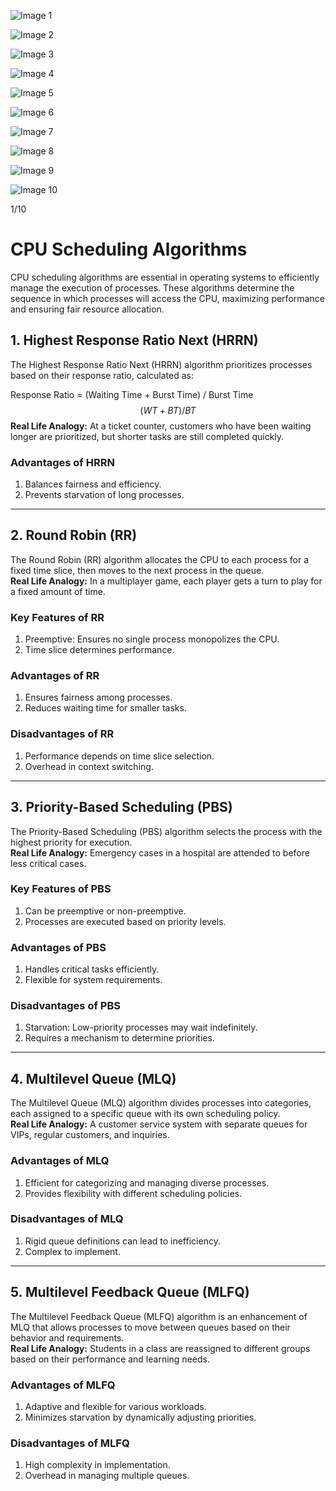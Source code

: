   
![Image 1](https://static.takeuforward.org/premium///OS_P13.2_HRNN_RR_PBS_MLQ_MLFQ_1.jpg-u8gHB1dk)

![Image 2](https://static.takeuforward.org/premium///OS_P13.2_HRNN_RR_PBS_MLQ_MLFQ_2.jpg-uqd-mTJ0)

![Image 3](https://static.takeuforward.org/premium///OS_P13.2_HRNN_RR_PBS_MLQ_MLFQ_3.jpg-1IOh-enf)

![Image 4](https://static.takeuforward.org/premium///OS_P13.2_HRNN_RR_PBS_MLQ_MLFQ_4.jpg-bZ66VO-w)

![Image 5](https://static.takeuforward.org/premium///OS_P13.2_HRNN_RR_PBS_MLQ_MLFQ_5.jpg-eVrFqnS0)

![Image 6](https://static.takeuforward.org/premium///OS_P13.2_HRNN_RR_PBS_MLQ_MLFQ_6.jpg-kiCI7DL5)

![Image 7](https://static.takeuforward.org/premium///OS_P13.2_HRNN_RR_PBS_MLQ_MLFQ_7.jpg-CVOj1kLt)

![Image 8](https://static.takeuforward.org/premium///OS_P13.2_HRNN_RR_PBS_MLQ_MLFQ_8.jpg-VXIXvqa3)

![Image 9](https://static.takeuforward.org/premium///OS_P13.2_HRNN_RR_PBS_MLQ_MLFQ_9.jpg-2uel1E9Y)

![Image 10](https://static.takeuforward.org/premium///OS_P13.2_HRNN_RR_PBS_MLQ_MLFQ_10.jpg-C0gpIyv6)

1/10

# CPU Scheduling Algorithms

CPU scheduling algorithms are essential in operating systems to efficiently manage the execution of processes. These algorithms determine the sequence in which processes will access the CPU, maximizing performance and ensuring fair resource allocation.

## 1. Highest Response Ratio Next (HRRN)

The Highest Response Ratio Next (HRRN) algorithm prioritizes processes based on their response ratio, calculated as:  
  
Response Ratio = (Waiting Time + Burst Time) / Burst Time  
	$$(WT + BT) / BT$$
**Real Life Analogy:** At a ticket counter, customers who have been waiting longer are prioritized, but shorter tasks are still completed quickly.  
  

### Advantages of HRRN

1. Balances fairness and efficiency.
2. Prevents starvation of long processes.

---

## 2. Round Robin (RR)

The Round Robin (RR) algorithm allocates the CPU to each process for a fixed time slice, then moves to the next process in the queue.  
**Real Life Analogy:** In a multiplayer game, each player gets a turn to play for a fixed amount of time.  
  

### Key Features of RR

1. Preemptive: Ensures no single process monopolizes the CPU.
2. Time slice determines performance.

### Advantages of RR

1. Ensures fairness among processes.
2. Reduces waiting time for smaller tasks.

### Disadvantages of RR

1. Performance depends on time slice selection.
2. Overhead in context switching.

---

## 3. Priority-Based Scheduling (PBS)

The Priority-Based Scheduling (PBS) algorithm selects the process with the highest priority for execution.  
**Real Life Analogy:** Emergency cases in a hospital are attended to before less critical cases.  
  

### Key Features of PBS

1. Can be preemptive or non-preemptive.
2. Processes are executed based on priority levels.

### Advantages of PBS

1. Handles critical tasks efficiently.
2. Flexible for system requirements.

### Disadvantages of PBS

1. Starvation: Low-priority processes may wait indefinitely.
2. Requires a mechanism to determine priorities.

---

## 4. Multilevel Queue (MLQ)

The Multilevel Queue (MLQ) algorithm divides processes into categories, each assigned to a specific queue with its own scheduling policy.  
**Real Life Analogy:** A customer service system with separate queues for VIPs, regular customers, and inquiries.  
  

### Advantages of MLQ

1. Efficient for categorizing and managing diverse processes.
2. Provides flexibility with different scheduling policies.

### Disadvantages of MLQ

1. Rigid queue definitions can lead to inefficiency.
2. Complex to implement.

---

## 5. Multilevel Feedback Queue (MLFQ)

The Multilevel Feedback Queue (MLFQ) algorithm is an enhancement of MLQ that allows processes to move between queues based on their behavior and requirements.  
**Real Life Analogy:** Students in a class are reassigned to different groups based on their performance and learning needs.  
  

### Advantages of MLFQ

1. Adaptive and flexible for various workloads.
2. Minimizes starvation by dynamically adjusting priorities.

### Disadvantages of MLFQ

1. High complexity in implementation.
2. Overhead in managing multiple queues.